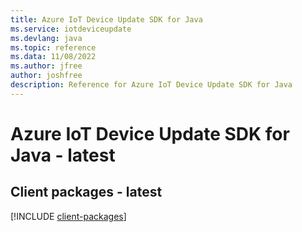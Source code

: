 ```yaml
---
title: Azure IoT Device Update SDK for Java
ms.service: iotdeviceupdate
ms.devlang: java
ms.topic: reference
ms.data: 11/08/2022
ms.author: jfree
author: joshfree
description: Reference for Azure IoT Device Update SDK for Java
---
```

# Azure IoT Device Update SDK for Java - latest

## Client packages - latest
[!INCLUDE [client-packages](iot-device-update-client-index.md)]
